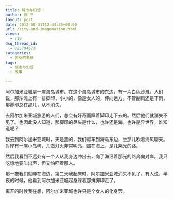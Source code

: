 ```yaml
---
title: 城市与幻想一
author: 陈 三
layout: post
date: 2012-08-31T12:44:35+00:00
url: /city-and-imagenation.html
views:
  - 710
dsq_thread_id:
  - 825794673
categories:
  - 苦闷的象征
tags:
  - 城市与幻想
  - 故事

---
```

阿尔加米亚城是一座海岛城市。在这个海岛城市的东边，有一片白色沙滩。人们说，那沙滩上有一排脚印，小小的，像是女人的，伸向远方。不管刮风还是下雨，那脚印总在那儿，从不消失。

去阿尔加米亚城旅游的人们，总会有好奇而踩着脚印走下去的。然后他们就消失不见了。也因此没人知道，那脚印的尽头是什么，也许还是海，也许是异世界，谁知道呢？

我去到阿尔加米亚城时，天是黑的，我们驱车到海岛东边，坐那儿吹着海风聊天。对岸有一座小岛屿，几盏灯火非常明亮，照在海上，是几条光的路。

然后我看到不远处有一个人从我身边冲出去，向了海沿着那光的路奔向对岸。我只吃惊地要叫出声，但又怕吓着那人。

那一夜我们就睡在海边，第二天我起床时，阿尔加米亚城消失不见了。有人说，半夜的时候，他看到阿尔加米亚城起身踩着那排脚印走了。

离开的时候我在想，阿尔加米亚城也许只是个女人的化身罢。